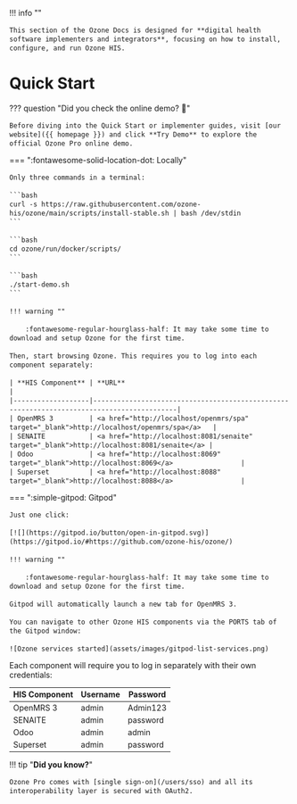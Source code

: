 !!! info ""

    This section of the Ozone Docs is designed for **digital health software implementers and integrators**, focusing on how to install, configure, and run Ozone HIS.

# Quick Start

??? question "Did you check the online demo? :thinking:"

    Before diving into the Quick Start or implementer guides, visit [our website]({{ homepage }}) and click **Try Demo** to explore the official Ozone Pro online demo.

=== ":fontawesome-solid-location-dot: Locally"

    Only three commands in a terminal:

    ```bash
    curl -s https://raw.githubusercontent.com/ozone-his/ozone/main/scripts/install-stable.sh | bash /dev/stdin
    ```

    ```bash
    cd ozone/run/docker/scripts/
    ```

    ```bash
    ./start-demo.sh
    ```

    !!! warning ""

        :fontawesome-regular-hourglass-half: It may take some time to download and setup Ozone for the first time.

    Then, start browsing Ozone. This requires you to log into each component separately:

    | **HIS Component** | **URL**                                                                                   |
    |-------------------|-------------------------------------------------------------------------------------------|
    | OpenMRS 3         | <a href="http://localhost/openmrs/spa" target="_blank">http://localhost/openmrs/spa</a>   |
    | SENAITE           | <a href="http://localhost:8081/senaite" target="_blank">http://localhost:8081/senaite</a> |
    | Odoo              | <a href="http://localhost:8069" target="_blank">http://localhost:8069</a>                 |
    | Superset          | <a href="http://localhost:8088" target="_blank">http://localhost:8088</a>                 |


=== ":simple-gitpod: Gitpod"

    Just one click:
    
    [![](https://gitpod.io/button/open-in-gitpod.svg)](https://gitpod.io/#https://github.com/ozone-his/ozone/)

    !!! warning ""

        :fontawesome-regular-hourglass-half: It may take some time to download and setup Ozone for the first time.

    Gitpod will automatically launch a new tab for OpenMRS 3.

    You can navigate to other Ozone HIS components via the PORTS tab of the Gitpod window:

    ![Ozone services started](assets/images/gitpod-list-services.png)

Each component will require you to log in separately with their own credentials:

| **HIS Component** | **Username** | **Password** |
|-------------------|--------------|--------------|
| OpenMRS 3         | admin        | Admin123     |
| SENAITE           | admin        | password     |
| Odoo              | admin        | admin        |
| Superset          | admin        | password     |

!!! tip "**Did you know?**"

    Ozone Pro comes with [single sign-on](/users/sso) and all its interoperability layer is secured with OAuth2.

